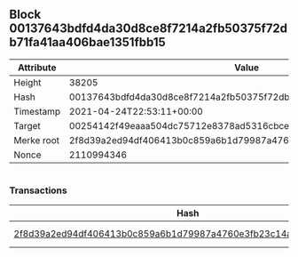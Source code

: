 ## Block 00137643bdfd4da30d8ce8f7214a2fb50375f72db71fa41aa406bae1351fbb15

Attribute | Value
--- | ---
Height | 38205
Hash | 00137643bdfd4da30d8ce8f7214a2fb50375f72db71fa41aa406bae1351fbb15
Timestamp | 2021-04-24T22:53:11+00:00
Target | 00254142f49eaaa504dc75712e8378ad5316cbcead634704b3734b6271167cc4
Merke root | 2f8d39a2ed94df406413b0c859a6b1d79987a4760e3fb23c14a3984ea133f4a8
Nonce | 2110994346

```

```

### Transactions

Hash | Amount
--- | ---
[2f8d39a2ed94df406413b0c859a6b1d79987a4760e3fb23c14a3984ea133f4a8](2f8d39a2ed94df406413b0c859a6b1d79987a4760e3fb23c14a3984ea133f4a8.md) | 10.00000000 SKEPTI 
